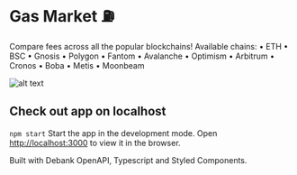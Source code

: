# Gas Market ⛽

Compare fees across all the popular blockchains!
Available chains: 
• ETH
• BSC
• Gnosis
• Polygon
• Fantom
• Avalanche
• Optimism
• Arbitrum
• Cronos
• Boba
• Metis
• Moonbeam

![alt text](https://github.com/web3wolf/gas-market/blob/main/public/gasmarket.png)
## Check out app on localhost

`npm start`
Start the app in the development mode.
Open [http://localhost:3000](http://localhost:3000) to view it in the browser.

Built with Debank OpenAPI, Typescript and Styled Components.

